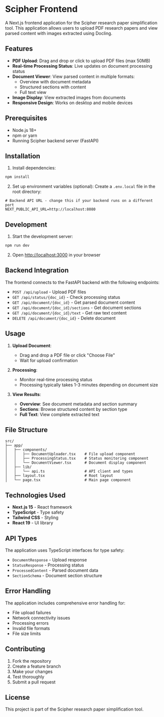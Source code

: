 # Scipher Frontend

A Next.js frontend application for the Scipher research paper simplification tool. This application allows users to upload PDF research papers and view parsed content with images extracted using Docling.

## Features

- **PDF Upload**: Drag and drop or click to upload PDF files (max 50MB)
- **Real-time Processing Status**: Live updates on document processing status
- **Document Viewer**: View parsed content in multiple formats:
  - Overview with document metadata
  - Structured sections with content
  - Full text view
- **Image Display**: View extracted images from documents
- **Responsive Design**: Works on desktop and mobile devices

## Prerequisites

- Node.js 18+ 
- npm or yarn
- Running Scipher backend server (FastAPI)

## Installation

1. Install dependencies:
```bash
npm install
```

2. Set up environment variables (optional):
Create a `.env.local` file in the root directory:
```env
# Backend API URL - change this if your backend runs on a different port
NEXT_PUBLIC_API_URL=http://localhost:8080
```

## Development

1. Start the development server:
```bash
npm run dev
```

2. Open [http://localhost:3000](http://localhost:3000) in your browser

## Backend Integration

The frontend connects to the FastAPI backend with the following endpoints:

- `POST /api/upload` - Upload PDF files
- `GET /api/status/{doc_id}` - Check processing status
- `GET /api/document/{doc_id}` - Get parsed document content
- `GET /api/document/{doc_id}/sections` - Get document sections
- `GET /api/document/{doc_id}/text` - Get raw text content
- `DELETE /api/document/{doc_id}` - Delete document

## Usage

1. **Upload Document**: 
   - Drag and drop a PDF file or click "Choose File"
   - Wait for upload confirmation

2. **Processing**: 
   - Monitor real-time processing status
   - Processing typically takes 1-3 minutes depending on document size

3. **View Results**:
   - **Overview**: See document metadata and section summary
   - **Sections**: Browse structured content by section type
   - **Full Text**: View complete extracted text

## File Structure

```
src/
├── app/
│   ├── components/
│   │   ├── DocumentUploader.tsx    # File upload component
│   │   ├── ProcessingStatus.tsx    # Status monitoring component
│   │   └── DocumentViewer.tsx      # Document display component
│   ├── lib/
│   │   └── api.ts                  # API client and types
│   ├── layout.tsx                  # Root layout
│   └── page.tsx                    # Main page component
```

## Technologies Used

- **Next.js 15** - React framework
- **TypeScript** - Type safety
- **Tailwind CSS** - Styling
- **React 19** - UI library

## API Types

The application uses TypeScript interfaces for type safety:

- `DocumentResponse` - Upload response
- `StatusResponse` - Processing status
- `ProcessedContent` - Parsed document data
- `SectionSchema` - Document section structure

## Error Handling

The application includes comprehensive error handling for:
- File upload failures
- Network connectivity issues
- Processing errors
- Invalid file formats
- File size limits

## Contributing

1. Fork the repository
2. Create a feature branch
3. Make your changes
4. Test thoroughly
5. Submit a pull request

## License

This project is part of the Scipher research paper simplification tool.
